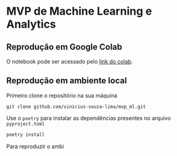 # MVP de Machine Learning e Analytics

## Reprodução em Google Colab
O notebook pode ser acessado pelo [link do colab](https://colab.research.google.com/github/vinicius-souza-lima/mvp_ml/blob/main/mvp_ml.ipynb).

## Reprodução em ambiente local
Primeiro clone o repositório na sua máquina

```
git clone github.com/vinicius-souza-lima/mvp_ml.git
```

Use o `poetry` para instalar as dependências presentes no arquivo `pyproject.toml`
```bash
poetry install
```


Para reproduzir o ambi